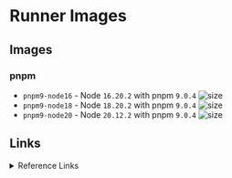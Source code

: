 # Runner Images

## Images

### pnpm

- `pnpm9-node16` - Node `16.20.2` with pnpm `9.0.4` ![size](https://img.shields.io/docker/image-size/yanhao98/runner-images/pnpm9-node16?label=size)
- `pnpm9-node18` - Node `18.20.2` with pnpm `9.0.4` ![size](https://img.shields.io/docker/image-size/yanhao98/runner-images/pnpm9-node18?label=size)
- `pnpm9-node20` - Node `20.12.2` with pnpm `9.0.4` ![size](https://img.shields.io/docker/image-size/yanhao98/runner-images/pnpm9-node20?label=size)

## Links
<details> <summary>Reference Links</summary>

- https://gitea.com/gitea/runner-images/src/branch/main

- https://github.com/fwilhe2/act-runner-image/blob/main/Dockerfile

- https://github.com/nodejs/docker-node/blob/main/20/bookworm-slim/Dockerfile

</details>